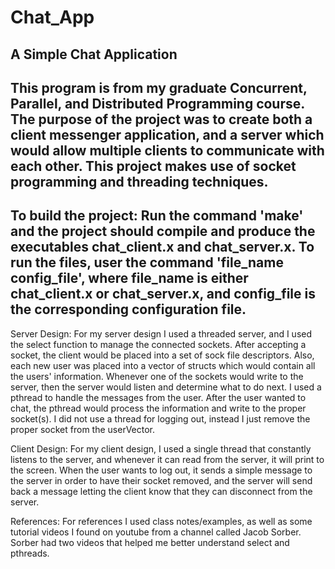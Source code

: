 # Chat_App
A Simple Chat Application 
---
This program is from my graduate Concurrent, Parallel, and Distributed Programming course. The 
purpose of the project was to create both a client messenger application, and a server which 
would allow multiple clients to communicate with each other. This project makes use of socket 
programming and threading techniques.
---
To build the project:
	Run the command 'make' and the project should compile and produce the 
	executables chat_client.x and chat_server.x. To run  the files, user 
	the command 'file_name config_file', where file_name is either chat_client.x 
	or chat_server.x, and config_file is the corresponding configuration file.
---
Server Design:
	For my server design I used a threaded server, and I used the select function 
	to manage the connected sockets. After accepting a socket, the client would 
	be placed into a set of sock file descriptors. Also, each new user was placed 
	into a vector of structs which would contain all the users' information. 
	Whenever one of the sockets would write to the server, then the server would 
	listen and determine what to do next. I used a pthread to handle the messages 
	from the user. After the user wanted to chat, the pthread would process the 
	information and write to the proper socket(s). I did not use a thread for 
	logging out, instead I just remove the proper socket from the userVector.

Client Design:
	For my client design, I used a single thread that constantly listens to the 
	server, and whenever it can read from the server, it will print to the screen. 
	When the user wants to log out, it sends a simple message to the server in order 
	to have their socket removed, and the server will send back a message letting the 
	client know that they can disconnect from the server.

References:
	For references I used class notes/examples, as well as some tutorial videos I found on
	youtube from a channel called Jacob Sorber. Sorber had two videos that helped 
	me better understand select and pthreads.

